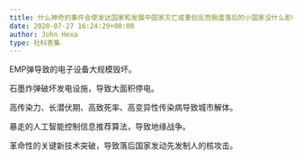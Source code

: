 ```yaml
---
title: 什么神奇的事件会使发达国家和发展中国家灭亡或重创反而极度落后的小国家没什么影响？
date: 2020-07-27 16:24:29+00:00
author: John Hexa
type: 社科答集
---
```

EMP弹导致的电子设备大规模毁坏。

石墨炸弹破坏发电设施，导致大面积停电。

高传染力、长潜伏期、高致死率、高变异性传染病导致城市解体。

暴走的人工智能控制信息推荐算法，导致地缘战争。

革命性的关键新技术突破，导致落后国家发动先发制人的核攻击。


